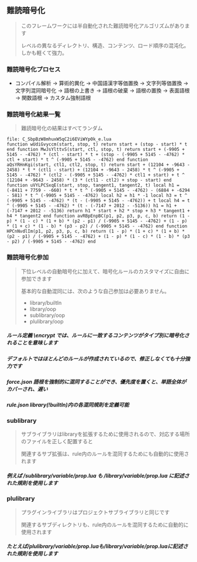 ## 難読暗号化

> このフレームワークには半自動化された難読暗号化アルゴリズムがあります
>
> レベルの異なるディレクトリ、構造、コンテンツ、ロード順序の混沌化。しかも軽くて強力。

### 難読暗号化プロセス

* コンパイル解析 -> 算術的異化 -> 中国語漢字等価置換 -> 文字列等価置換 -> 文字列混同暗号化 -> 語根の上書き -> 語根の破棄 -> 語根の置換 -> 表面語根 -> 関数語根 -> カスタム強制語根

### 難読暗号化結果一覧

> 難読暗号化の結果はすべてランダム

```
file: C_SbpBzW8mhuxW5qC2i6EViWYp0k_e.lua
function wUdiGvyccm(start, stop, t) return start + (stop - start) * t end function MwJsYlttvS(start, ctl, stop, t) return start + (-9905 + 5145 - -4762) * (ctl - start) * t + (stop - (-9905 + 5145 - -4762) * ctl + start) * t ^ (-9905 + 5145 - -4762) end function aQsYRHnKgi(start, ctl1, ctl2, stop, t) return start + (12104 + -9643 - 2458) * t * (ctl1 - start) + (12104 + -9643 - 2458) * t ^ (-9905 + 5145 - -4762) * (ctl2 - (-9905 + 5145 - -4762) * ctl1 + start) + t ^ (12104 + -9643 - 2458) * (3 * (ctl1 - ctl2) + stop - start) end function uVYLPCSxqE(start, stop, tangent1, tangent2, t) local h1 = (-8411 + 7759 - -660) * t * t ^ (-9905 + 5145 - -4762) - (6884 + -6294 - 581) * t ^ (-9905 + 5145 - -4762) local h2 = h1 * -1 local h3 = t ^ (-9905 + 5145 - -4762) * (t - (-9905 + 5145 - -4762)) + t local h4 = t ^ (-9905 + 5145 - -4762) * (t - (-7147 + 2012 - -5136)) h1 = h1 + (-7147 + 2012 - -5136) return h1 * start + h2 * stop + h3 * tangent1 + h4 * tangent2 end function avRBpEnpBC(p1, p2, p3, p, c, b) return (1 - p) * (1 - c) * (1 + b) * (p2 - p1) / (-9905 + 5145 - -4762) + (1 - p) * (1 + c) * (1 - b) * (p3 - p2) / (-9905 + 5145 - -4762) end function HPCnNvdlIm(p1, p2, p3, p, c, b) return (1 - p) * (1 + c) * (1 + b) * (p2 - p1) / (-9905 + 5145 - -4762) + (1 - p) * (1 - c) * (1 - b) * (p3 - p2) / (-9905 + 5145 - -4762) end
```

### 難読暗号化参加

> 下位レベルの自動暗号化に加えて、暗号化ルールのカスタマイズに自由に参加できます
>
> 基本的な自動混同には、次のような自己参加は必要ありません。
> * library/builtIn
> * library/oop
> * sublibrary/oop
> * plulibrary/oop

##### ルール定義 \encrypt では、ルールに一致するコンテンツがタイプ別に暗号化されることを意味します

##### デフォルトではほとんどのルールが作成されているので、修正しなくても十分強力です

##### force.json 語根を強制的に混同することができ、優先度を置くと、単語全体がカバーされ、遅い

##### rule.json library(!builtIn)内の各混同規則を定義可能

### sublibrary

> サブライブラリはlibraryを拡張するために使用されるので、対応する場所のファイルを正しく配置すると
>
> 関連するサブ拡張は、rule内のルールを混同するためにも自動的に使用されます

##### 例えば /sublibrary/variable/prop.lua も /library/variable/prop.lua に記述された規則を使用します

### plulibrary

> プラグインライブラリはプロジェクトサブライブラリと同じです
>
> 関連するサブディレクトリも、rule内のルールを混同するために自動的に使用されます

##### たとえば/plulibrary/variable/prop.luaも/library/variable/prop.luaに記述された規則を使用します
